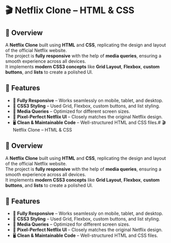 # 🎬 Netflix Clone – HTML & CSS

## 📌 Overview
A **Netflix Clone** built using **HTML** and **CSS**, replicating the design and layout of the official Netflix website.  
The project is **fully responsive** with the help of **media queries**, ensuring a smooth experience across all devices.  
It implements **modern CSS3 concepts** like **Grid Layout**, **Flexbox**, **custom buttons**, and **lists** to create a polished UI.

## 🚀 Features
- 🎯 **Fully Responsive** – Works seamlessly on mobile, tablet, and desktop.
- 🎨 **CSS3 Styling** – Used Grid, Flexbox, custom buttons, and list styling.
- 📱 **Media Queries** – Optimized for different screen sizes.
- 🔄 **Pixel-Perfect Netflix UI** – Closely matches the original Netflix design.
- 🖥 **Clean & Maintainable Code** – Well-structured HTML and CSS files.# 🎬 Netflix Clone – HTML & CSS

## 📌 Overview
A **Netflix Clone** built using **HTML** and **CSS**, replicating the design and layout of the official Netflix website.  
The project is **fully responsive** with the help of **media queries**, ensuring a smooth experience across all devices.  
It implements **modern CSS3 concepts** like **Grid Layout**, **Flexbox**, **custom buttons**, and **lists** to create a polished UI.

## 🚀 Features
- 🎯 **Fully Responsive** – Works seamlessly on mobile, tablet, and desktop.
- 🎨 **CSS3 Styling** – Used Grid, Flexbox, custom buttons, and list styling.
- 📱 **Media Queries** – Optimized for different screen sizes.
- 🔄 **Pixel-Perfect Netflix UI** – Closely matches the original Netflix design.
- 🖥 **Clean & Maintainable Code** – Well-structured HTML and CSS files.
